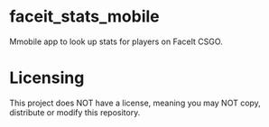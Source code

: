 # faceit_stats_mobile

Mmobile app to look up stats for players on FaceIt CSGO.

# Licensing
This project does NOT have a license, meaning you may NOT copy, distribute or modify this repository.
